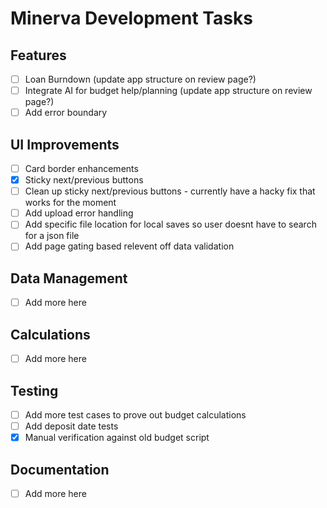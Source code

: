 # Minerva Development Tasks

## Features
- [ ] Loan Burndown (update app structure on review page?)
- [ ] Integrate AI for budget help/planning (update app structure on review page?)
- [ ] Add error boundary

## UI Improvements
- [ ] Card border enhancements
- [X] Sticky next/previous buttons
- [ ] Clean up sticky next/previous buttons - currently have a hacky fix that works for the moment
- [ ] Add upload error handling
- [ ] Add specific file location for local saves so user doesnt have to search for a json file
- [ ] Add page gating based relevent off data validation

## Data Management
- [ ] Add more here

## Calculations
- [ ] Add more here

## Testing
- [ ] Add more test cases to prove out budget calculations
- [ ] Add deposit date tests
- [X] Manual verification against old budget script

## Documentation
- [ ] Add more here
